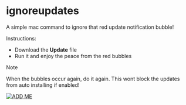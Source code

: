 # ignoreupdates
A simple mac command to ignore that red update notification bubble! 

Instructions:
* Download the **Update** file
* Run it and enjoy the peace from the red bubbles

> [!NOTE]
> When the bubbles occur again, do it again. This wont block the updates from auto installing if enabled!

[![ADD ME](https://img.shields.io/badge/ADD%20ME%20IN%20DISCORD-7289DA?style=for-the-badge&logo=discord&logoColor=white)](https://discordapp.com/users/818815141281923100/)
